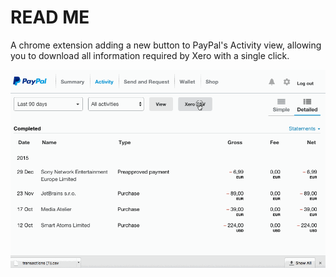 # READ ME

A chrome extension adding a new button to PayPal's Activity view, allowing you to download
all information required by Xero with a single click.

![Demo](./paypalplus.gif)
